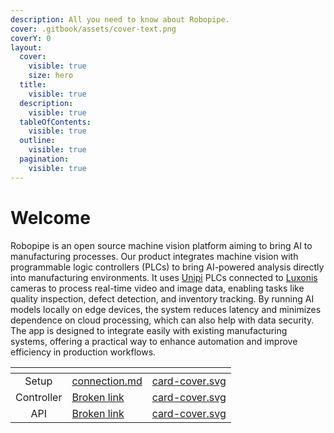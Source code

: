```yaml
---
description: All you need to know about Robopipe.
cover: .gitbook/assets/cover-text.png
coverY: 0
layout:
  cover:
    visible: true
    size: hero
  title:
    visible: true
  description:
    visible: true
  tableOfContents:
    visible: true
  outline:
    visible: true
  pagination:
    visible: true
---
```


# Welcome

Robopipe is an open source machine vision platform aiming to bring AI to manufacturing processes. Our product integrates machine vision with programmable logic controllers (PLCs) to bring AI-powered analysis directly into manufacturing environments. It uses [Unipi](https://www.unipi.technology/cs/) PLCs connected to [Luxonis](https://www.luxonis.com/) cameras to process real-time video and image data, enabling tasks like quality inspection, defect detection, and inventory tracking. By running AI models locally on edge devices, the system reduces latency and minimizes dependence on cloud processing, which can also help with data security. The app is designed to integrate easily with existing manufacturing systems, offering a practical way to enhance automation and improve efficiency in production workflows.

<table data-view="cards" data-full-width="false"><thead><tr><th align="center"></th><th data-hidden data-type="content-ref"></th><th data-hidden data-card-cover data-type="files"></th></tr></thead><tbody><tr><td align="center">Setup</td><td><a href="getting-started/connection.md">connection.md</a></td><td><a href=".gitbook/assets/card-cover.svg">card-cover.svg</a></td></tr><tr><td align="center">Controller</td><td><a href="broken-reference">Broken link</a></td><td><a href=".gitbook/assets/card-cover.svg">card-cover.svg</a></td></tr><tr><td align="center">API</td><td><a href="broken-reference">Broken link</a></td><td><a href=".gitbook/assets/card-cover.svg">card-cover.svg</a></td></tr></tbody></table>
